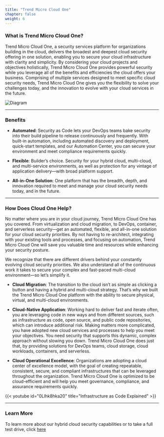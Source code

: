```yaml
---
title: "Trend Micro Cloud One"
chapter: false
weight: 6
---
```


### What is Trend Micro Cloud One?
Trend Micro Cloud One, a security services platform for organizations building in the cloud, delivers the broadest and deepest cloud security offering in one solution, enabling you to secure your cloud infrastructure with clarity and simplicity. By considering your cloud projects and objectives holistically, Trend Micro Cloud One provides powerful security while you leverage all of the benefits and efficiencies the cloud offers your business. Comprising of multiple services designed to meet specific cloud security needs, Trend Micro Cloud One gives you the flexibility to solve your challenges today, and the innovation to evolve with your cloud services in the future.

![Diagram](/images/cloudone.png)

--- 

### Benefits

- <b>Automated</b>: Security as Code lets your DevOps teams bake security into their build pipeline to release continuously and frequently. With built-in automation, including automated discovery and deployment, quick-start templates, and our Automation Center, you can secure your environment and meet compliance requirements quickly.

- <b>Flexible</b>: Builder’s choice. Security for your hybrid cloud, multi-cloud, and multi-service environments, as well as protection for any vintage of application delivery—with broad platform support.

- <b>All-in-One Solution</b>: One platform that has the breadth, depth, and innovation required to meet and manage your cloud security needs today, and in the future.

---

### How Does Cloud One Help?

No matter where you are in your cloud journey, Trend Micro Cloud One has you covered. From virtualization and cloud migration, to DevOps, container, and serverless security—get an automated, flexible, and all-in-one solution for your cloud security priorities. By not having to re-architect, integrating with your existing tools and processes, and focusing on automation, Trend Micro Cloud One will save you valuable time and resources while enhancing your security posture.

We recognize that there are different drivers behind your constantly evolving cloud security priorities. We also understand all of the continuous work it takes to secure your complex and fast-paced multi-cloud environment—so let’s simplify it.


- <b>Cloud Migration</b>: The transition to the cloud isn’t as simple as clicking a button and having a hybrid and multi-cloud strategy. That’s why we built the Trend Micro Cloud One platform with the ability to secure physical, virtual, and multi-cloud environments.

- <b>Cloud-Native Application</b>: Working hard to deliver fast and iterate often, you are leveraging code in new ways and from different sources, such as infrastructure as code, open source, and public code repositories, which can introduce additional risk. Making matters more complicated, you have adopted new cloud services and processes to help you meet your objectives. You need security that supports this dynamic, complex approach without slowing you down. Trend Micro Cloud One does just that, by providing solutions for DevOps teams, cloud storage, cloud workloads, containers, and serverless.

- <b>Cloud Operational Excellence</b>: Organizations are adopting a cloud center of excellence model, with the goal of creating repeatable, consistent, secure, and compliant infrastructures that can be leveraged throughout the organization. Trend Micro Cloud One is optimized to be cloud-efficient and will help you meet governance, compliance, and assurance requirements quickly.

{{< youtube id="0Llhk8hka20" title="Infrastructure as Code Explained" >}}

---

### Learn More

To learn more about our hybrid cloud security capabilities or to take a full test drive, click <a href="https://cloudone.trendmicro.com/trial">here</a>